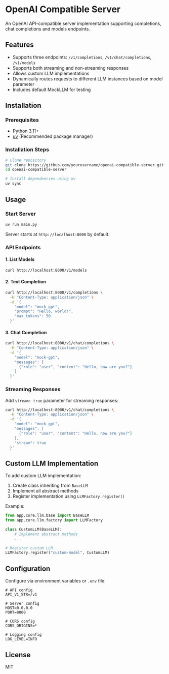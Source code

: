# OpenAI Compatible Server

An OpenAI API-compatible server implementation supporting completions, chat completions and models endpoints.

## Features

- Supports three endpoints: `/v1/completions`, `/v1/chat/completions`, `/v1/models`
- Supports both streaming and non-streaming responses
- Allows custom LLM implementations
- Dynamically routes requests to different LLM instances based on model parameter
- Includes default MockLLM for testing

## Installation

### Prerequisites
- Python 3.11+
- [uv](https://github.com/astral-sh/uv) (Recommended package manager)

### Installation Steps

```bash
# Clone repository
git clone https://github.com/yourusername/openai-compatible-server.git
cd openai-compatible-server

# Install dependencies using uv
uv sync
```

## Usage

### Start Server

```bash
uv run main.py
```

Server starts at `http://localhost:8000` by default.

### API Endpoints

#### 1. List Models

```bash
curl http://localhost:8000/v1/models
```

#### 2. Text Completion

```bash
curl http://localhost:8000/v1/completions \
  -H "Content-Type: application/json" \
  -d '{
    "model": "mock-gpt",
    "prompt": "Hello, world!",
    "max_tokens": 50
  }'
```

#### 3. Chat Completion

```bash
curl http://localhost:8000/v1/chat/completions \
  -H "Content-Type: application/json" \
  -d '{
    "model": "mock-gpt",
    "messages": [
      {"role": "user", "content": "Hello, how are you?"}
    ]
  }'
```

### Streaming Responses

Add `stream: true` parameter for streaming responses:

```bash
curl http://localhost:8000/v1/chat/completions \
  -H "Content-Type: application/json" \
  -d '{
    "model": "mock-gpt",
    "messages": [
      {"role": "user", "content": "Hello, how are you?"}
    ],
    "stream": true
  }'
```
## Custom LLM Implementation

To add custom LLM implementation:

1. Create class inheriting from `BaseLLM`
2. Implement all abstract methods
3. Register implementation using `LLMFactory.register()`

Example:

```python
from app.core.llm.base import BaseLLM
from app.core.llm.factory import LLMFactory

class CustomLLM(BaseLLM):
    # Implement abstract methods
    ...

# Register custom LLM
LLMFactory.register("custom-model", CustomLLM)
```

## Configuration

Configure via environment variables or `.env` file:

```
# API config
API_V1_STR=/v1

# Server config
HOST=0.0.0.0
PORT=8000

# CORS config
CORS_ORIGINS=*

# Logging config
LOG_LEVEL=INFO
```

## License

MIT